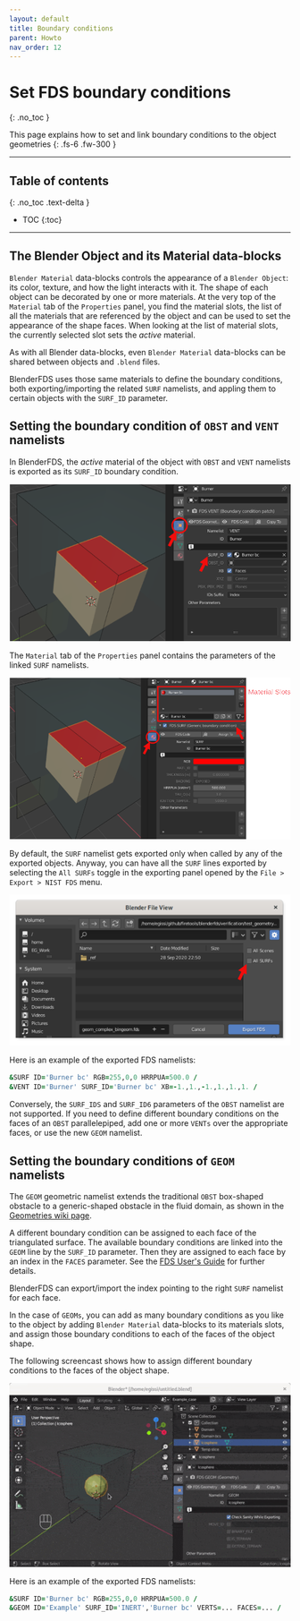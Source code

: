 ```yaml
---
layout: default
title: Boundary conditions
parent: Howto
nav_order: 12
---
```


# Set FDS boundary conditions
{: .no_toc }

This page explains how to set and link boundary conditions to the object geometries
{: .fs-6 .fw-300 }

---

## Table of contents
{: .no_toc .text-delta }

* TOC
{:toc}

---

## The Blender Object and its Material data-blocks

`Blender Material` data-blocks controls the appearance of a `Blender Object`:
its color, texture, and how the light interacts with it.
The shape of each object can be decorated by one or more materials.
At the very top of the `Material` tab of the `Properties` panel, you find the material slots,
the list of all the materials that are referenced by the object
and can be used to set the appearance of the shape faces.
When looking at the list of material slots, the currently selected slot sets the *active* material.

As with all Blender data-blocks, even `Blender Material` data-blocks can be shared
between objects and `.blend` files.

BlenderFDS uses those same materials to define the boundary conditions,
both exporting/importing the related `SURF` namelists,
and appling them to certain objects with the `SURF_ID` parameter.

## Setting the boundary condition of `OBST` and `VENT` namelists

In BlenderFDS, the *active* material of the object with `OBST` and `VENT` namelists
is exported as its `SURF_ID` boundary condition.

![](images/boundary-conditions/VENT_properties_SURF_ID.png)

The `Material` tab of the `Properties` panel contains the parameters of the linked `SURF` namelists.

![](images/boundary-conditions/SURF_properties.png)

By default, the `SURF` namelist gets exported only when called by any of the exported objects.
Anyway, you can have all the `SURF` lines exported by selecting the `All SURFs` toggle
in the exporting panel opened by the `File > Export > NIST FDS` menu.

![](images/boundary-conditions/Export_all_SURFs.png)

Here is an example of the exported FDS namelists:

```fortran
&SURF ID='Burner bc' RGB=255,0,0 HRRPUA=500.0 /
&VENT ID='Burner' SURF_ID='Burner bc' XB=-1.,1.,-1.,1.,1.,1. /
```

Conversely, the `SURF_IDS` and `SURF_ID6` parameters of the `OBST` namelist are not supported.
If you need to define different boundary conditions on the faces of an `OBST` parallelepiped,
add one or more `VENTs` over the appropriate faces, or use the new `GEOM` namelist.

## Setting the boundary conditions of `GEOM` namelists

The `GEOM` geometric namelist extends the traditional `OBST` box-shaped obstacle
to a generic-shaped obstacle in the fluid domain, as shown in the [Geometries wiki page](geometries).

A different boundary condition can be assigned to each face of the triangulated surface.
The available boundary conditions are linked into the `GEOM` line by the `SURF_ID` parameter.
Then they are assigned to each face by an index in the `FACES` parameter.
See the [FDS User's Guide](https://pages.nist.gov/fds-smv/manuals.html) for further details.

BlenderFDS can export/import the index pointing to the right `SURF` namelist for each face.

In the case of `GEOMs`, you can add as many boundary conditions as you like to the object
by adding `Blender Material` data-blocks to its materials slots,
and assign those boundary conditions to each of the faces of the object shape.

The following screencast shows how to assign different boundary conditions to the faces of the object shape. 

![](images/boundary-conditions/GEOM_assign_material.gif)

Here is an example of the exported FDS namelists:

```fortran
&SURF ID='Burner bc' RGB=255,0,0 HRRPUA=500.0 /
&GEOM ID='Example' SURF_ID='INERT','Burner bc' VERTS=... FACES=... /
```
